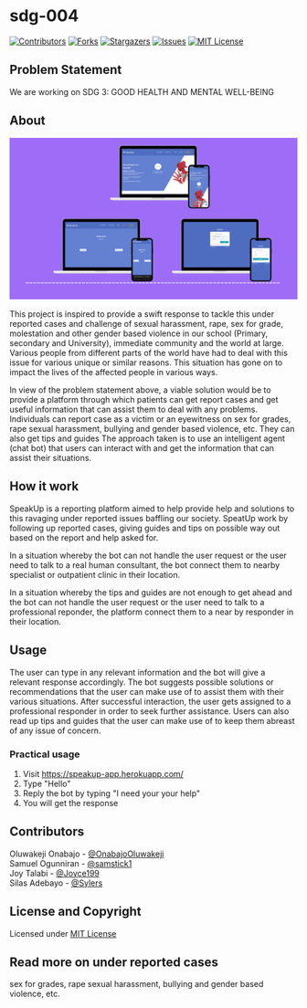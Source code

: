 # sdg-004

<!-- PROJECT SHIELDS -->
<!--
*** I'm using markdown "reference style" links for readability.
*** Reference links are enclosed in brackets [ ] instead of parentheses ( ).
*** See the bottom of this document for the declaration of the reference variables
*** for contributors-url, forks-url, etc. This is an optional, concise syntax you may use.
*** https://www.markdownguide.org/basic-syntax/#reference-style-links
-->

[![Contributors][contributors-shield]][contributors-url]
[![Forks][forks-shield]][forks-url]
[![Stargazers][stars-shield]][stars-url]
[![Issues][issues-shield]][issues-url]
[![MIT License][license-shield]][license-url]

## Problem Statement

We are working on SDG 3: GOOD HEALTH AND MENTAL WELL-BEING

## About

[![Product Name Screen Shot][product-screenshot]](https://github.com/InventorsDev/sdg-004/blob/main/images/screenshot.png)

This project is inspired to provide a swift response to tackle this under reported cases and challenge of sexual harassment, rape, sex for grade, molestation and other gender based violence in our school (Primary, secondary and University), immediate community and the world at large.
Various people from different parts of the world have had to deal with this issue for various unique or similar reasons. This situation has gone on to impact the lives of the affected people in various ways.

In view of the problem statement above, a viable solution would be to provide a platform through which patients can get report cases and get useful information that can assist them to deal with any problems. 
Individuals can report case as a victim or an eyewitness on sex for grades, rape sexual harassment, bullying and gender based violence, etc. They can also get tips and guides
The approach taken is to use an intelligent agent (chat bot) that users can interact with and get the information that can assist their situations.

##  How it work

SpeakUp is a reporting platform  aimed to help provide help and solutions to this ravaging under reported issues baffling our society. SpeatUp work by following up reported cases, giving guides and tips on possible way out based on the report and help asked for. 

In a situation whereby the bot can not handle the user request or the user need to talk to a real human consultant, the bot connect them to nearby specialist or outpatient clinic in their location.

In a situation whereby the tips and guides are not enough to get ahead and the bot can not handle the user request or the user need to talk to a professional reponder, the platform connect them to a near by responder in their location.

## Usage

The user can type in any relevant information and the bot will give a relevant response accordingly. The bot suggests possible solutions or recommendations that the user can make use of to assist them with their various situations.
After successful interaction, the user gets assigned to a professional responder in order to seek further assistance.
Users can also read up tips and guides that the user can make use of to keep them abreast of any issue of concern.

### Practical usage
1. Visit https://speakup-app.herokuapp.com/
2. Type "Hello"
3. Reply the bot by typing "I need your your help"
4. You will get the response

## Contributors
Oluwakeji Onabajo - [@OnabajoOluwakeji](https://github.com/OnabajoOluwakeji)\
Samuel Ogunniran - [@samstick1](https://github.com/samstick1) \
Joy Talabi - [@Joyce199](https://github.com/Joyce199) \
Silas Adebayo - [@Sylers](https://github.com/Sylers)


## License and Copyright

Licensed under [MIT License](LICENSE)

## Read more on under reported cases

sex for grades, rape sexual harassment, bullying and gender based violence, etc. 

<!-- MARKDOWN LINKS & IMAGES -->
<!-- https://www.markdownguide.org/basic-syntax/#reference-style-links -->
[contributors-shield]: https://img.shields.io/github/contributors/othneildrew/Best-README-Template.svg?style=for-the-badge
[contributors-url]: https://github.com/InventorsDev/sdg-004/graphs/contributors
[forks-shield]: https://img.shields.io/github/forks/othneildrew/Best-README-Template.svg?style=for-the-badge
[forks-url]: https://github.com/InventorsDev/sdg-004/network/members
[stars-shield]: https://img.shields.io/github/stars/othneildrew/Best-README-Template.svg?style=for-the-badge
[stars-url]: https://github.com/InventorsDev/sdg-004/stargazers
[issues-shield]: https://img.shields.io/github/issues/othneildrew/Best-README-Template.svg?style=for-the-badge
[issues-url]: https://github.com/othneildrew/Best-README-Template/issues
[license-shield]: https://img.shields.io/github/license/othneildrew/Best-README-Template.svg?style=for-the-badge
[license-url]: https://github.com/InventorsDev/sdg-004/issues
[linkedin-shield]: https://img.shields.io/badge/-LinkedIn-black.svg?style=for-the-badge&logo=linkedin&colorB=555
[product-screenshot]: https://github.com/InventorsDev/sdg-004/blob/main/images/screenshot.png
